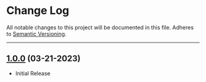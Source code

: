 # Change Log
All notable changes to this project will be documented in this file.
Adheres to [Semantic Versioning](http://semver.org/).

---

## [1.0.0](https://github.com/alexbejann/proj-libtiff-ios/releases/tag/1.0.0) (03-21-2023)

* Initial Release
